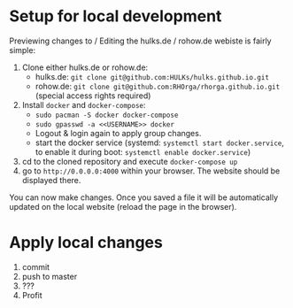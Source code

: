 # Setup for local development

Previewing changes to / Editing the hulks.de / rohow.de webiste is fairly simple:

1. Clone either hulks.de or rohow.de:
    - hulks.de: `git clone git@github.com:HULKs/hulks.github.io.git`
    - rohow.de: `git clone git@github.com:RHOrga/rhorga.github.io.git` (special access rights required)
2. Install `docker` and `docker-compose`:
    - `sudo pacman -S docker docker-compose`
    - `sudo gpasswd -a <<USERNAME>> docker`
    - Logout & login again to apply group changes.
    - start the docker service (systemd: `systemctl start docker.service`, to enable it during boot: `systemctl enable docker.service`)
3. cd to the cloned repository and execute `docker-compose up`
4. go to `http://0.0.0.0:4000` within your browser. The website should be displayed there.

You can now make changes. Once you saved a file it will be automatically updated on the local website (reload the page in the browser).

# Apply local changes

1. commit
2. push to master
3. ???
4. Profit
